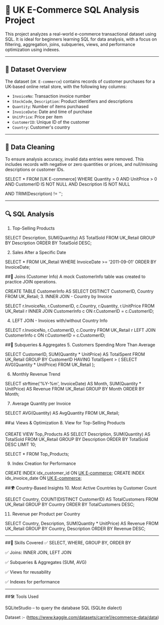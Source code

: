 # 🛒 UK E-Commerce SQL Analysis Project

This project analyzes a real-world e-commerce transactional dataset using SQL. It is ideal for beginners learning SQL for data analysis, with a focus on filtering, aggregation, joins, subqueries, views, and performance optimization using indexes.

---

## 📁 Dataset Overview

The dataset (`UK E-commerce`) contains records of customer purchases for a UK-based online retail store, with the following key columns:

- `InvoiceNo`: Transaction invoice number  
- `StockCode`, `Description`: Product identifiers and descriptions  
- `Quantity`: Number of items purchased  
- `InvoiceDate`: Date and time of purchase  
- `UnitPrice`: Price per item  
- `CustomerID`: Unique ID of the customer  
- `Country`: Customer's country  

---

## 🧹 Data Cleaning

To ensure analysis accuracy, invalid data entries were removed. This includes records with negative or zero quantities or prices, and null/missing descriptions or customer IDs.


SELECT * 
FROM [UK E-commerce]
WHERE 
  Quantity > 0
  AND UnitPrice > 0
  AND CustomerID IS NOT NULL
  AND Description IS NOT NULL

AND TRIM(Description) != '';

---

## 🔍 SQL Analysis
1. Top-Selling Products

SELECT Description, SUM(Quantity) AS TotalSold
FROM UK_Retail
GROUP BY Description
ORDER BY TotalSold DESC;

2. Sales After a Specific Date

SELECT * 
FROM UK_Retail
WHERE InvoiceDate >= '2011-09-01'
ORDER BY InvoiceDate;

##🔗 Joins (Customer Info)
A mock CustomerInfo table was created to practice JOIN operations.

CREATE TABLE CustomerInfo AS
SELECT DISTINCT CustomerID, Country
FROM UK_Retail;
3. INNER JOIN - Country by Invoice

SELECT r.InvoiceNo, r.CustomerID, c.Country, r.Quantity, r.UnitPrice
FROM UK_Retail r
INNER JOIN CustomerInfo c ON r.CustomerID = c.CustomerID;

4. LEFT JOIN - Invoices with/without Country Info

SELECT r.InvoiceNo, r.CustomerID, c.Country
FROM UK_Retail r
LEFT JOIN CustomerInfo c ON r.CustomerID = c.CustomerID;

##🧠 Subqueries & Aggregates
5. Customers Spending More Than Average


SELECT CustomerID, SUM(Quantity * UnitPrice) AS TotalSpent
FROM UK_Retail
GROUP BY CustomerID
HAVING TotalSpent > (
  SELECT AVG(Quantity * UnitPrice)
  FROM UK_Retail
);

6. Monthly Revenue Trend

SELECT strftime('%Y-%m', InvoiceDate) AS Month,
       SUM(Quantity * UnitPrice) AS Revenue
FROM UK_Retail
GROUP BY Month
ORDER BY Month;

7. Average Quantity per Invoice

SELECT AVG(Quantity) AS AvgQuantity
FROM UK_Retail;

##📊 Views & Optimization
8. View for Top-Selling Products

CREATE VIEW Top_Products AS
SELECT Description, SUM(Quantity) AS TotalSold
FROM UK_Retail
GROUP BY Description
ORDER BY TotalSold DESC
LIMIT 10;

SELECT * FROM Top_Products;

9. Index Creation for Performance

CREATE INDEX idx_customer_id ON [UK E-commerce](CustomerID);
CREATE INDEX idx_invoice_date ON [UK E-commerce](InvoiceDate);

##🌍 Country-Based Insights
10. Most Active Countries by Customer Count

SELECT Country, COUNT(DISTINCT CustomerID) AS TotalCustomers
FROM UK_Retail
GROUP BY Country
ORDER BY TotalCustomers DESC;

11. Revenue per Product per Country

SELECT Country, Description, SUM(Quantity * UnitPrice) AS Revenue
FROM UK_Retail
GROUP BY Country, Description
ORDER BY Revenue DESC;

---

##🧠 Skills Covered
✅ SELECT, WHERE, GROUP BY, ORDER BY

✅ Joins: INNER JOIN, LEFT JOIN

✅ Subqueries & Aggregates (SUM, AVG)

✅ Views for reusability

✅ Indexes for performance

---

##🛠 Tools Used

SQLiteStudio – to query the database
SQL (SQLite dialect)

Dataset :- (https://www.kaggle.com/datasets/carrie1/ecommerce-data/data)

